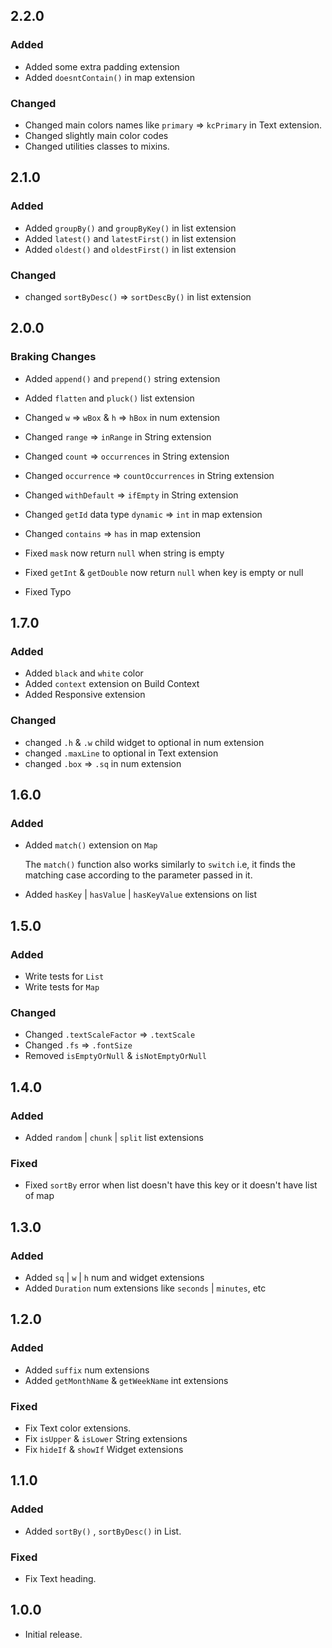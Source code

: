## 2.2.0

### Added
- Added some extra padding extension
- Added `doesntContain()` in map extension

### Changed
- Changed main colors names like `primary` => `kcPrimary` in Text extension.
- Changed slightly main color codes
- Changed utilities classes to mixins.

## 2.1.0

### Added
- Added `groupBy()` and `groupByKey()` in list extension
- Added `latest()` and `latestFirst()` in list extension
- Added `oldest()` and `oldestFirst()` in list extension

### Changed
- changed `sortByDesc()` => `sortDescBy()` in list extension

## 2.0.0

### Braking Changes

- Added `append()` and `prepend()` string extension
- Added `flatten` and `pluck()` list extension

- Changed `w` => `wBox` & `h` => `hBox` in num extension
- Changed `range` => `inRange` in String extension
- Changed `count` => `occurrences` in String extension
- Changed `occurrence` => `countOccurrences` in String extension
- Changed `withDefault` => `ifEmpty` in String extension
- Changed `getId` data type `dynamic` => `int` in map extension
- Changed `contains` => `has` in map extension


- Fixed `mask` now return `null` when string is empty
- Fixed `getInt` & `getDouble` now return `null` when key is empty or null
- Fixed Typo

## 1.7.0

### Added
- Added `black` and `white` color
- Added `context` extension on Build Context
- Added Responsive extension
### Changed
- changed `.h` & `.w` child widget to optional in num extension
- changed `.maxLine` to optional in Text extension
- changed `.box` => `.sq` in num extension

## 1.6.0

### Added
- Added `match()` extension on `Map`

    The `match()` function also works similarly to `switch` 
    i.e, it finds the matching case according to the parameter passed in it.
- Added `hasKey` | `hasValue` | `hasKeyValue` extensions on list

## 1.5.0

### Added
- Write tests for `List`
- Write tests for `Map`
### Changed
- Changed `.textScaleFactor` => `.textScale`
- Changed `.fs` => `.fontSize`
- Removed `isEmptyOrNull` & `isNotEmptyOrNull`

## 1.4.0

### Added
- Added `random` | `chunk` | `split` list extensions
### Fixed
- Fixed `sortBy` error when list doesn't have this key or it doesn't have list of map 

## 1.3.0

### Added
- Added `sq` | `w` | `h` num and widget extensions
- Added `Duration` num extensions like `seconds` | `minutes`, etc

## 1.2.0

### Added
- Added `suffix` num extensions
- Added `getMonthName` & `getWeekName` int extensions
### Fixed
- Fix Text color extensions.
- Fix `isUpper` & `isLower` String extensions
- Fix `hideIf` & `showIf` Widget extensions

## 1.1.0

### Added
- Added `sortBy()` , `sortByDesc()` in List.

### Fixed
- Fix Text heading.

## 1.0.0

- Initial release.
